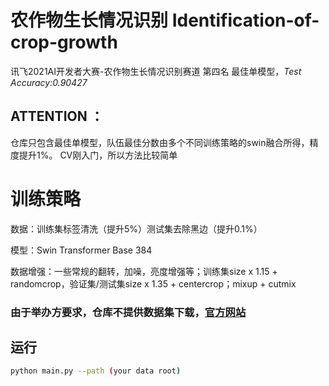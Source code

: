 # 农作物生长情况识别 Identification-of-crop-growth
讯飞2021AI开发者大赛-农作物生长情况识别赛道 第四名
最佳单模型，*Test Accuracy:0.90427*

## ATTENTION ： 
仓库只包含最佳单模型，队伍最佳分数由多个不同训练策略的swin融合所得，精度提升1%。
CV刚入门，所以方法比较简单

# 训练策略
数据：训练集标签清洗（提升5%）测试集去除黑边（提升0.1%）

模型：Swin Transformer Base 384

数据增强：一些常规的翻转，加噪，亮度增强等；训练集size x 1.15 + randomcrop，验证集/测试集size x 1.35 + centercrop；mixup + cutmix

### 由于举办方要求，仓库不提供数据集下载，[官方网站](http://challenge.xfyun.cn/topic/info?type=crop)

## 运行
```bash
python main.py --path (your data root)
